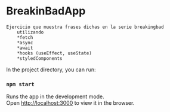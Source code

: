 # BreakinBadApp  
    Ejercicio que muestra frases dichas en la serie breakingbad  
        utilizando  
        *fetch  
        *async  
        *await  
        *hooks (useEffect, useState)  
        *styledComponents  
        

In the project directory, you can run:

### `npm start`

Runs the app in the development mode.<br />
Open [http://localhost:3000](http://localhost:3000) to view it in the browser.

